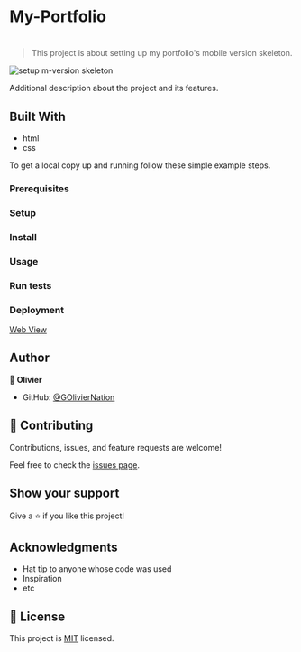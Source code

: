 # My-Portfolio

#

> This project is about setting up my portfolio's mobile version skeleton.

![setup m-version skeleton](./photos/shots/screenshot1.png)

Additional description about the project and its features.

## Built With

- html
- css

To get a local copy up and running follow these simple example steps.

### Prerequisites

### Setup

### Install

### Usage

### Run tests

### Deployment

[Web View](https://goliviernation.github.io/portfolio/)

## Author

👤 **Olivier**

- GitHub: [@GOlivierNation](https://github.com/GOlivierNation)

## 🤝 Contributing

Contributions, issues, and feature requests are welcome!

Feel free to check the [issues page](../../issues/).

## Show your support

Give a ⭐️ if you like this project!

## Acknowledgments

- Hat tip to anyone whose code was used
- Inspiration
- etc

## 📝 License

This project is [MIT](./MIT.md) licensed.
